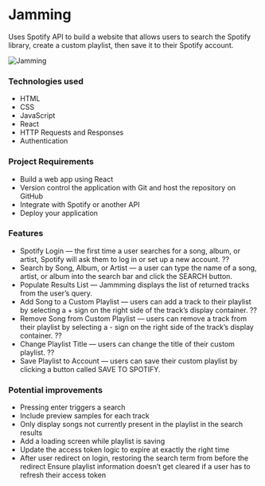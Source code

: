 # **Jamming**
Uses Spotify API to build a website that allows users to search the Spotify library, create a custom playlist, then save it to their Spotify account.

![Jamming](https://static-assets.codecademy.com/Courses/react/projects/previews/jamming-project-four-three-preview.gif)

### Technologies used  
- HTML
- CSS
- JavaScript
- React
- HTTP Requests and Responses
- Authentication

### Project Requirements
- Build a web app using React
- Version control the application with Git and host the repository on GitHub
- Integrate with Spotify or another API
- Deploy your application

### Features 
- Spotify Login — the first time a user searches for a song, album, or artist, Spotify will ask them to log in or set up a new account. ??
- Search by Song, Album, or Artist — a user can type the name of a song, artist, or album into the search bar and click the SEARCH button.
- Populate Results List — Jammming displays the list of returned tracks from the user’s query.
- Add Song to a Custom Playlist — users can add a track to their playlist by selecting a + sign on the right side of the track’s display container. ??
- Remove Song from Custom Playlist — users can remove a track from their playlist by selecting a - sign on the right side of the track’s display container. ??
- Change Playlist Title — users can change the title of their custom playlist. ??
- Save Playlist to Account — users can save their custom playlist by clicking a button called SAVE TO SPOTIFY.

### Potential improvements
- Pressing enter triggers a search
- Include preview samples for each track
- Only display songs not currently present in the playlist in the search results
- Add a loading screen while playlist is saving
- Update the access token logic to expire at exactly the right time
- After user redirect on login, restoring the search term from before the redirect
Ensure playlist information doesn’t get cleared if a user has to refresh their access token
